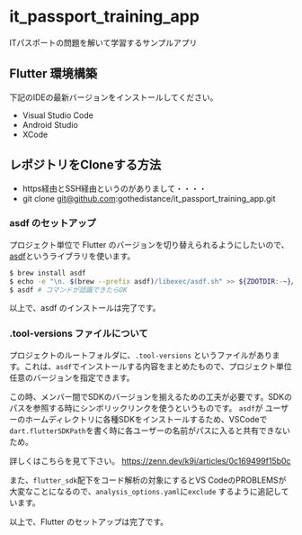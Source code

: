 # it_passport_training_app
ITパスポートの問題を解いて学習するサンプルアプリ


## Flutter 環境構築

下記のIDEの最新バージョンをインストールしてください。
- Visual Studio Code
- Android Studio
- XCode

## レポジトリをCloneする方法
- https経由とSSH経由というのがありまして・・・・
- git clone git@github.com:gothedistance/it_passport_training_app.git

### asdf のセットアップ

プロジェクト単位で Flutter のバージョンを切り替えられるようにしたいので、[asdf](https://asdf-vm.com)というライブラリを使います。

```bash
$ brew install asdf
$ echo -e "\n. $(brew --prefix asdf)/libexec/asdf.sh" >> ${ZDOTDIR:-~}/.zshrc
$ asdf # コマンドが認識できたらOK
```

以上で、asdf のインストールは完了です。

### .tool-versions ファイルについて

プロジェクトのルートフォルダに、`.tool-versions` というファイルがあります。これは、`asdf`でインストールする内容をまとめたもので、プロジェクト単位任意のバージョンを指定できます。

この時、メンバー間でSDKのバージョンを揃えるための工夫が必要です。SDKのパスを参照する時にシンボリックリンクを使うというものです。
`asdf`が ユーザーのホームディレクトリに各種SDKをインストールするため、VSCodeで`dart.flutterSDKPath`を書く時に各ユーザーの名前がパスに入ると共有できないため。

詳しくはこちらを見て下さい。
https://zenn.dev/k9i/articles/0c169499f15b0c

また、`flutter_sdk`配下をコード解析の対象にするとVS CodeのPROBLEMSが大変なことになるので、`analysis_options.yaml`に`exclude` するように追記しています。

以上で、Flutter のセットアップは完了です。
